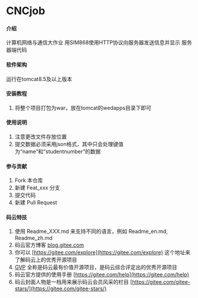 # CNCjob

#### 介绍
计算机网络与通信大作业
用SIM868使用HTTP协议向服务器发送信息并显示
服务器端代码

#### 软件架构
运行在tomcat8.5及以上版本


#### 安装教程

1.  将整个项目打包为war，放在tomcat的wedapps目录下即可

#### 使用说明

1.  注意更改文件存放位置
2.  提交数据必须采用json格式，其中只会处理键值为“name”和“studentnumber”的数据

#### 参与贡献

1.  Fork 本仓库
2.  新建 Feat_xxx 分支
3.  提交代码
4.  新建 Pull Request


#### 码云特技

1.  使用 Readme\_XXX.md 来支持不同的语言，例如 Readme\_en.md, Readme\_zh.md
2.  码云官方博客 [blog.gitee.com](https://blog.gitee.com)
3.  你可以 [https://gitee.com/explore](https://gitee.com/explore) 这个地址来了解码云上的优秀开源项目
4.  [GVP](https://gitee.com/gvp) 全称是码云最有价值开源项目，是码云综合评定出的优秀开源项目
5.  码云官方提供的使用手册 [https://gitee.com/help](https://gitee.com/help)
6.  码云封面人物是一档用来展示码云会员风采的栏目 [https://gitee.com/gitee-stars/](https://gitee.com/gitee-stars/)
